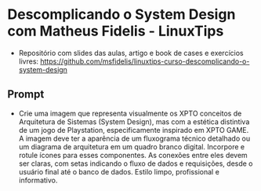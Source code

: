 # Descomplicando o System Design com Matheus Fidelis - LinuxTips

- Repositório com slides das aulas, artigo e book de cases e exercícios livres: https://github.com/msfidelis/linuxtips-curso-descomplicando-o-system-design

## Prompt

- Crie uma imagem que representa visualmente os XPTO conceitos de Arquitetura de Sistemas (System Design), mas com a estética distintiva de um jogo de Playstation, especificamente inspirado em XPTO GAME. A imagem deve ter a aparência de um fluxograma técnico detalhado ou um diagrama de arquitetura em um quadro branco digital. Incorpore e rotule ícones para esses componentes. As conexões entre eles devem ser claras, com setas indicando o fluxo de dados e requisições, desde o usuário final até o banco de dados. Estilo limpo, profissional e informativo.
